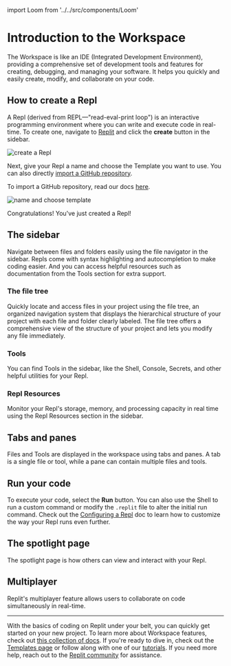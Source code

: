 import Loom from '../../src/components/Loom'

# Introduction to the Workspace

<Loom id="45e8cbc1586f49b5a9ef4a9416ef2a4b"/>

The Workspace is like an IDE (Integrated Development Environment), providing a comprehensive set of development tools and features for creating, debugging, and managing your software. It helps you quickly and easily create, modify, and collaborate on your code.

## How to create a Repl

A Repl (derived from REPL—"read-eval-print loop") is an interactive programming environment where you can write and execute code in real-time. To create one, navigate to [Replit](https://replit.com) and click the **create** button in the sidebar.

![create a Repl](https://docimg.replit.com/images/programming-ide/create-repl.gif)

Next, give your Repl a name and choose the Template you want to use. You can also directly [import a GitHub repository](/category/using-git-on-replit).

To import a GitHub repository, read our docs [here](/category/using-git-on-replit).

![name and choose template](https://docimg.replit.com/images/programming-ide/choose-lang.gif)

Congratulations! You've just created a Repl!

## The sidebar

Navigate between files and folders easily using the file navigator in the sidebar. Repls come with syntax highlighting and autocompletion to make coding easier. And you can access helpful resources such as documentation from the Tools section for extra support.

### The file tree

Quickly locate and access files in your project using the file tree, an organized navigation system that displays the hierarchical structure of your project with each file and folder clearly labeled. The file tree offers a comprehensive view of the structure of your project and lets you modify any file immediately.

<Loom id="84129671e4fd4346b426b726609a7cae"/>

### Tools

You can find Tools in the sidebar, like the Shell, Console, Secrets, and other helpful utilities for your Repl.

<Loom id="2fe5ad5b4f644496be84986c088a566e"/>

### Repl Resources

Monitor your Repl's storage, memory, and processing capacity in real time using the Repl Resources section in the sidebar.

<Loom id="294a292862504b8f962b2e4789bf67fb"/>

## Tabs and panes

Files and Tools are displayed in the workspace using tabs and panes. A tab is a single file or tool, while a pane can contain multiple files and tools.

<Loom id="495838f6de3a42a890461572615ad48e"/>

## Run your code

To execute your code, select the **Run** button. You can also use the Shell to run a custom command or modify the `.replit` file to alter the initial run command. Check out the [Configuring a Repl](/programming-ide/configuring-repl) doc to learn how to customize the way your Repl runs even further.

<Loom id="086c8447bf234ca290ad11f0bbb2e13e"/>

## The spotlight page

The spotlight page is how others can view and interact with your Repl.

<Loom id="568fa9603a5546919e97b06695ea1da5"/>

## Multiplayer

Replit's multiplayer feature allows users to collaborate on code simultaneously in real-time.

<Loom id="9addef3f98584fefa07ef7a875e37440"/>

---

With the basics of coding on Replit under your belt, you can quickly get started on your new project. To learn more about Workspace features, check out [this collection of docs](/category/workspace-features). If you're ready to dive in, check out the [Templates page](https://replit.com/templates) or follow along with one of our [tutorials](/tutorials/overview). If you need more help, reach out to the [Replit community](https://ask.replit.com) for assistance.
